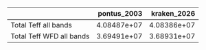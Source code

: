 |                          |   pontus_2003 |   kraken_2026 |
|:-------------------------|--------------:|--------------:|
| Total Teff all bands     |   4.08487e+07 |   4.08386e+07 |
| Total Teff WFD all bands |   3.69491e+07 |   3.68931e+07 |
